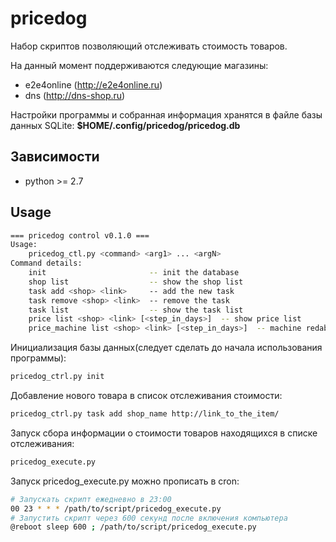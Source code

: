 # pricedog
Набор скриптов позволяющий отслеживать стоимость товаров.

На данный момент поддерживаются следующие магазины:
* e2e4online (http://e2e4online.ru)
* dns (http://dns-shop.ru)

Настройки программы и собранная информация хранятся в файле
базы данных SQLite: **$HOME/.config/pricedog/pricedog.db**

## Зависимости
* python >= 2.7

## Usage
```bash
=== pricedog control v0.1.0 ===
Usage:
    pricedog_ctl.py <command> <arg1> ... <argN>
Command details:
    init                       -- init the database
    shop list                  -- show the shop list
    task add <shop> <link>     -- add the new task
    task remove <shop> <link>  -- remove the task
    task list                  -- show the task list 
    price list <shop> <link> [<step_in_days>]  -- show price list
    price_machine list <shop> <link> [<step_in_days>]  -- machine redable pricelist
```

Инициализация базы данных(следует сделать до начала использования программы):
```bash
pricedog_ctrl.py init
```

Добавление нового товара в список отслеживания стоимости:
```bash
pricedog_ctrl.py task add shop_name http://link_to_the_item/
```

Запуск сбора информации о стоимости товаров находящихся в списке отслеживания:
```bash
pricedog_execute.py
```

Запуск pricedog_execute.py можно прописать в cron:
```bash
# Запускать скрипт ежедневно в 23:00
00 23 * * * /path/to/script/pricedog_execute.py
# Запустить скрипт через 600 секунд после включения компьютера
@reboot sleep 600 ; /path/to/script/pricedog_execute.py
```
